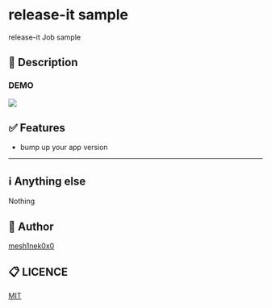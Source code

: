 # release-it sample

release-it Job sample

## :pushpin: Description

### DEMO

![](./sample.png)
<!-- add gif image if you like -->

## :white_check_mark: Features
<!-- list up your product features. -->
- bump up your app version

---

## :information_source: Anything else
Nothing

## :pencil: Author
[mesh1nek0x0](https://github.com/mesh1neko)

## :clipboard: LICENCE
[MIT](https://github.com/mesh1neko/README-templates/blob/master/LICENSE)
